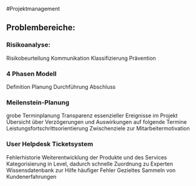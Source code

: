 #Projektmanagement
## Problembereiche:
### Risikoanalyse:
Risikobeurteilung
Kommunikation
Klassifizierung
Prävention

### 4 Phasen Modell
Definition
Planung
Durchführung
Abschluss

### Meilenstein-Planung
grobe Terminplanung
Transparenz essenzieller Ereignisse im Projekt
Übersicht über Verzögerungen und Auswirkungen auf folgende Termine
Leistungsfortschrittsorientierung
Zwischenziele zur Mitarbeitermotivation

### User Helpdesk Ticketsystem
Fehlerhistorie
Weiterentwicklung der Produkte und des Services
Kategorisierung in Level, dadurch schnelle Zuordnung zu Experten
Wissensdatenbank zur Hilfe häufiger Fehler
Gezieltes Sammeln von Kundenerfahrungen
